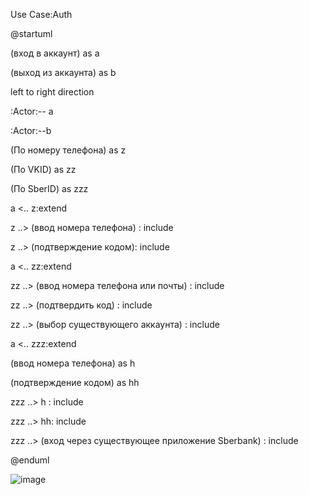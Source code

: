 Use Case:Auth

@startuml

(вход в аккаунт) as a 

(выход из аккаунта) as b

left to right direction

:Actor:-- a

:Actor:--b


(По номеру телефона) as z

(По  VKID) as zz

(По SberID) as zzz


a <.. z:extend


z ..> (ввод номера телефона) : include

z ..> (подтверждение кодом): include


a <.. zz:extend

zz ..> (ввод номера телефона или почты) : include

zz ..> (подтвердить код) : include

zz ..> (выбор существующего аккаунта) : include


a <.. zzz:extend


(ввод номера телефона) as h

(подтверждение кодом) as hh

zzz ..> h : include

zzz ..> hh: include

zzz ..> (вход через существующее приложение Sberbank) : include

@enduml

![image](https://user-images.githubusercontent.com/104089098/164278929-862ab54c-5529-45bc-bce2-78263f5d204f.png)
